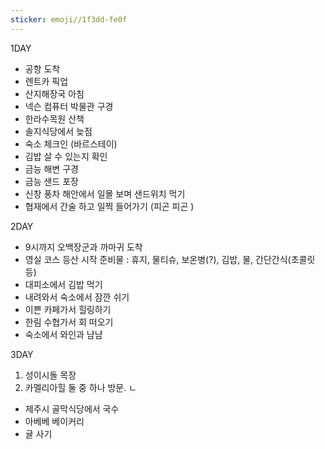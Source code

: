 ```yaml
---
sticker: emoji//1f3dd-fe0f
---
```

1DAY 

- 공항 도착 
- 렌트카 픽업 
- 산지해장국 아침 
- 넥슨 컴퓨터 박물관 구경 
- 한라수목원 산책
- 솔지식당에서 늦점 
- 숙소 체크인 (바르스테이)
- 김밥 살 수 있는지 확인 
- 금능 해변 구경 
- 금능 샌드 포장 
- 신창 풍차 해안에서 일몰 보며 샌드위치 먹기 
- 협재에서 간술 하고 일찍 들어가기 (피곤 피곤 )

2DAY
- 9시까지 오백장군과 까마귀 도착
- 영실 코스 등산 시작
  준비물 : 휴지, 물티슈, 보온병(?), 김밥, 물, 간단간식(초콜릿 등)
- 대피소에서 김밥 먹기 
- 내려와서 숙소에서 잠깐 쉬기 
- 이쁜 카페가서 힐링하기 
- 한림 수협가서 회 떠오기 
- 숙소에서 와인과 냠냠 

3DAY

1. 성이시돌 목장
2. 카멜리아힐 
 둘 중 하나 방문. ㄴ
- 제주시 골막식당에서 국수 
- 아베베 베이커리 
- 귤 사기 